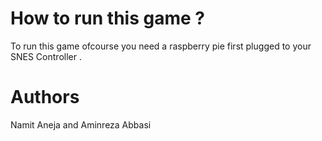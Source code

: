# How to run this game ?
To run this game ofcourse you need a raspberry pie first plugged to your SNES Controller . 




# Authors 
Namit Aneja and Aminreza Abbasi 
